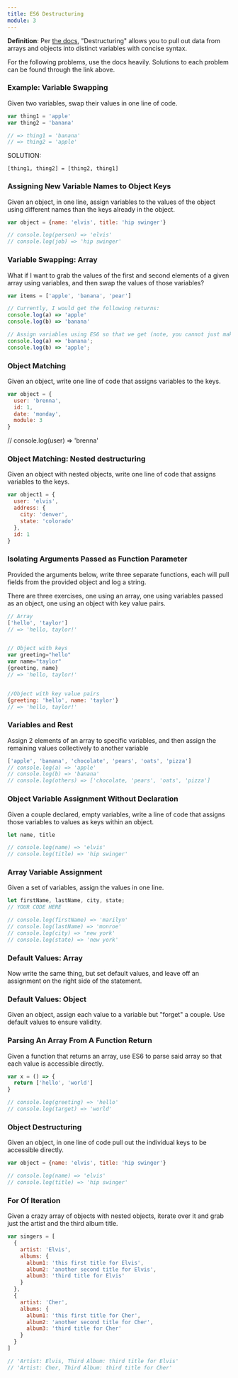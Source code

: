 ```yaml
---
title: ES6 Destructuring
module: 3
---
```


**Definition**: Per [the docs](https://developer.mozilla.org/en-US/docs/Web/JavaScript/Reference/Operators/Destructuring_assignment), "Destructuring" allows you to pull out data from arrays and objects into distinct variables with concise syntax.  

For the following problems, use the docs heavily. Solutions to each problem can be found through the link above.  

### Example: Variable Swapping
Given two variables, swap their values in one line of code.

```js
var thing1 = 'apple'
var thing2 = 'banana'

// => thing1 = 'banana'
// => thing2 = 'apple'
```

SOLUTION:
```
[thing1, thing2] = [thing2, thing1]
```

### Assigning New Variable Names to Object Keys
Given an object, in one line, assign variables to the values of the object using different names than the keys already in the object.
```js
var object = {name: 'elvis', title: 'hip swinger'}

// console.log(person) => 'elvis'
// console.log(job) => 'hip swinger'
```

### Variable Swapping: Array

What if I want to grab the values of the first and second elements of a given array using variables, and then swap the values of those variables?  

```js
var items = ['apple', 'banana', 'pear']

// Currently, I would get the following returns:
console.log(a) => 'apple'
console.log(b) => 'banana'

// Assign variables using ES6 so that we get (note, you cannot just make a completely new array):
console.log(a) => 'banana';
console.log(b) => 'apple';
```

### Object Matching
Given an object, write one line of code that assigns variables to the keys.

```js
var object = {
  user: 'brenna',
  id: 1,
  date: 'monday',
  module: 3
}
```
// console.log(user) => 'brenna'

### Object Matching: Nested destructuring
Given an object with nested objects, write one line of code that assigns variables to the keys.

```js
var object1 = {
  user: 'elvis',
  address: {
    city: 'denver',
    state: 'colorado'
  },
  id: 1
}
```

### Isolating Arguments Passed as Function Parameter
Provided the arguments below, write three separate functions, each will pull fields from the provided object and log a string.  

There are three exercises, one using an array, one using variables passed as an object, one using an object with key value pairs.  

```js
// Array
['hello', 'taylor']
// => 'hello, taylor!'


// Object with keys
var greeting="hello"
var name="taylor"
{greeting, name}
// => 'hello, taylor!'


//Object with key value pairs
{greeting: 'hello', name: 'taylor'}
// => 'hello, taylor!'
```

### Variables and Rest
Assign 2 elements of an array to specific variables, and then assign the remaining values collectively to another variable
```js
['apple', 'banana', 'chocolate', 'pears', 'oats', 'pizza']
// console.log(a) => 'apple'
// console.log(b) => 'banana'
// console.log(others) => ['chocolate, 'pears', 'oats', 'pizza']
```

### Object Variable Assignment Without Declaration
Given a couple declared, empty variables, write a line of code that assigns those variables to values as keys within an object.

```js
let name, title

// console.log(name) => 'elvis'
// console.log(title) => 'hip swinger'
```

### Array Variable Assignment
Given a set of variables, assign the values in one line.

```js
let firstName, lastName, city, state;
// YOUR CODE HERE

// console.log(firstName) => 'marilyn'
// console.log(lastName) => 'monroe'
// console.log(city) => 'new york'
// console.log(state) => 'new york'
```

### Default Values: Array
Now write the same thing, but set default values, and leave off an assignment on the right side of the statement.

### Default Values: Object
Given an object, assign each value to a variable but "forget" a couple. Use default values to ensure validity.

### Parsing An Array From A Function Return
Given a function that returns an array, use ES6 to parse said array so that each value is accessible directly.
```js
var x = () => {
  return ['hello', 'world']
}

// console.log(greeting) => 'hello'
// console.log(target) => 'world'
```

### Object Destructuring
Given an object, in one line of code pull out the individual keys to be accessible directly.

```js
var object = {name: 'elvis', title: 'hip swinger'}

// console.log(name) => 'elvis'
// console.log(title) => 'hip swinger'
```


### For Of Iteration
Given a crazy array of objects with nested objects, iterate over it and grab just the artist and the third album title.

```js
var singers = [
  {
    artist: 'Elvis',
    albums: {
      album1: 'this first title for Elvis',
      album2: 'another second title for Elvis',
      album3: 'third title for Elvis'
    }
  },
  {
    artist: 'Cher',
    albums: {
      album1: 'this first title for Cher',
      album2: 'another second title for Cher',
      album3: 'third title for Cher'
    }
  }
]

// 'Artist: Elvis, Third Album: third title for Elvis'
// 'Artist: Cher, Third Album: third title for Cher'
```
